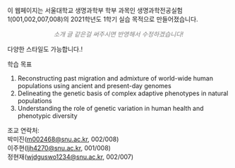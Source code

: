 

이 웹페이지는 서울대학교 생명과학부 학부 과목인 생명과학전공실험1(001,002,007,008)의 2021학년도 1학기 실습 목적으로 만들어졌습니다.


*<center><i class="fas fa-quote-left" style="color:#A593E0;"></i><span style="color:gray">&nbsp;&nbsp;&nbsp;&nbsp;소개 글 같은걸 써주시면 반영해서 수정하겠습니다!&nbsp;&nbsp;&nbsp;&nbsp;</span><i class="fas fa-quote-right" style="color:#A593E0;"></i></center>*

<div class="alert alert-info">
    다양한 스타일도 가능합니다.!
</div>

학습 목표

1. Reconstructing past migration and admixture of world-wide human populations using ancient and present-day genomes
2. Delineating the genetic basis of complex adaptive phenotypes in natural populations
3. Understanding the role of genetic variation in human health and phenotypic diversity

조교 연락처:  
박미진(<m002468@snu.ac.kr>, 002/008)  
이주현(<ljh4270@snu.ac.kr>, 001/008)  
정현재(<wjdguswo1234@snu.ac.kr>, 002/007)  
